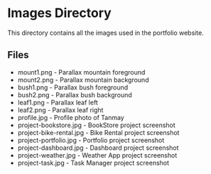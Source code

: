 
# Images Directory

This directory contains all the images used in the portfolio website.

## Files
- mount1.png - Parallax mountain foreground
- mount2.png - Parallax mountain background
- bush1.png - Parallax bush foreground
- bush2.png - Parallax bush background
- leaf1.png - Parallax leaf left
- leaf2.png - Parallax leaf right
- profile.jpg - Profile photo of Tanmay
- project-bookstore.jpg - BookStore project screenshot
- project-bike-rental.jpg - Bike Rental project screenshot
- project-portfolio.jpg - Portfolio project screenshot
- project-dashboard.jpg - Dashboard project screenshot
- project-weather.jpg - Weather App project screenshot
- project-task.jpg - Task Manager project screenshot
